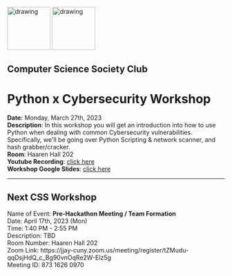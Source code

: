 <img src="https://i.imgur.com/JybZuXd.png" alt="drawing" width="100"/> <img src="https://i.imgur.com/Bzkqs5I.png" alt="drawing" width="100"/>

## Computer Science Society Club


# Python x Cybersecurity Workshop 

**Date:** Monday, March 27th, 2023 <br>
**Description**: In this workshop you will get an introduction into how to use Python when dealing with common Cybersecurity vulnerabilities. Specifically, we'll be going over Python Scripting & network scanner, and hash grabber/cracker. <br>
**Room**: Haaren Hall 202 <br>
**Youtube Recording**: [click here](https://www.youtube.com/watch?v=jYo8O4E1DTE&ab_channel=ComputerScienceSocietyatCUNYJohnJay) <br>
**Workshop Google Slides**: [click here](https://docs.google.com/presentation/d/1rfUVLYX5raRFgUGGhClCNObdP-0L0X7PvgKDDUXpRkI/edit?usp=sharing) <br>

---

## Next CSS Workshop
<p>Name of Event: <b> Pre-Hackathon Meeting / Team Formation </b> <br> Date: April 17th, 2023 (Mon) <br> 
Time: 1:40 PM - 2:55 PM <br> 
Description: TBD <br> 
Room Number: Haaren Hall 202 <br> 
Zoom Link: https://jjay-cuny.zoom.us/meeting/register/tZMudu-qqDsjHdQ_c_Bg90vnOqRe2W-Elz5g <br> 
Meeting ID: 873 1626 0970 <br> </p>

